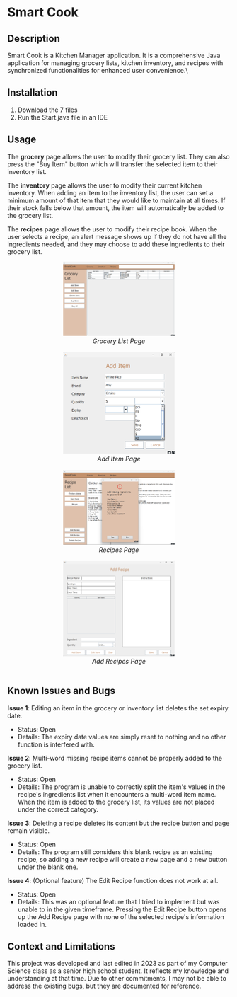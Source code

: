 # Smart Cook

## Description

Smart Cook is a Kitchen Manager application. It is a comprehensive Java application for managing grocery lists, kitchen inventory, and recipes with synchronized functionalities for enhanced user convenience.\

## Installation

1. Download the 7 files
2. Run the Start.java file in an IDE

## Usage

The <b>grocery</b> page allows the user to modify their grocery list. They can also press the "Buy Item" button which will transfer the selected item to their inventory list.

The <b>inventory</b> page allows the user to modify their current kitchen inventory. When adding an item to the inventory list, the user can set a minimum amount of that item that they would like to maintain at all times. If their stock falls below that amount, the item will automatically be added to the grocery list.

The <b>recipes</b> page allows the user to modify their recipe book. When the user selects a recipe, an alert message shows up if they do not have all the ingredients needed, and they may choose to add these ingredients to their grocery list.

<div align="center">
  <img alt="Grocery Page" src="https://github.com/KirstenTan/Kitchen-Manager/blob/main/images/Grocery%20List.png" width="50%"> <br>
  <i>Grocery List Page</i> <br><br>
</div>

<div align="center">
  <img alt="Add Item Page" src="https://github.com/KirstenTan/Kitchen-Manager/blob/main/images/Add%20Item.png" width="50%"> <br>
  <i>Add Item Page</i> <br><br>
</div>

<div align="center">
  <img alt="Recipes Page" src="https://github.com/KirstenTan/Kitchen-Manager/blob/main/images/Recipe%20List" width="50%"> <br>
  <i>Recipes Page</i> <br><br>
</div>

<div align="center">
  <img alt="Add Recipe Page" src="https://github.com/KirstenTan/Kitchen-Manager/blob/main/images/Add%20Recipe.png" width="50%"> <br>
  <i>Add Recipes Page</i> <br><br>
</div>

## Known Issues and Bugs

<b>Issue 1</b>: Editing an item in the grocery or inventory list deletes the set expiry date. <br>
- Status: Open <br>
- Details: The expiry date values are simply reset to nothing and no other function is interfered with.

<b>Issue 2</b>: Multi-word missing recipe items cannot be properly added to the grocery list. <br>
- Status: Open <br>
- Details: The program is unable to correctly split the item's values in the recipe's ingredients list when it encounters a multi-word item name. When the item is added to the grocery list, its values are not placed under the correct category.

<b>Issue 3</b>: Deleting a recipe deletes its content but the recipe button and page remain visible. <br>
- Status: Open <br>
- Details: The program still considers this blank recipe as an existing recipe, so adding a new recipe will create a new page and a new button under the blank one.

<b>Issue 4</b>: (Optional feature) The Edit Recipe function does not work at all. <br>
- Status: Open <br>
- Details: This was an optional feature that I tried to implement but was unable to in the given timeframe. Pressing the Edit Recipe button opens up the Add Recipe page with none of the selected recipe's information loaded in.

## Context and Limitations

This project was developed and last edited in 2023 as part of my Computer Science class as a senior high school student. It reflects my knowledge and understanding at that time. Due to other commitments, I may not be able to address the existing bugs, but they are documented for reference.



